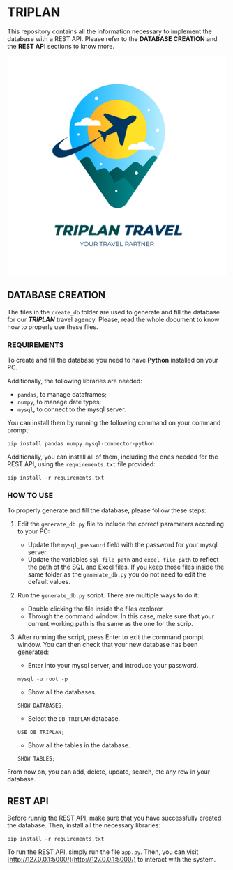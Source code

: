 # **TRIPLAN**

This repository contains all the information necessary to implement the database with a REST API. Please refer to the **DATABASE CREATION** and the **REST API** sections to know more.

![Triplan Logo](logo.png)


## **DATABASE CREATION**

The files in the `create_db` folder are used to generate and fill the database for our ***TRIPLAN*** travel agency. Please, read the whole document to know how to properly use these files.

### **REQUIREMENTS**
To create and fill the database you need to have **Python** installed on your PC.

Additionally, the following libraries are needed:
- `pandas`, to manage dataframes;
- `numpy`, to manage date types;
- `mysql`, to connect to the mysql server.

You can install them by running the following command on your command prompt:
```
pip install pandas numpy mysql-connector-python
```

Additionally, you can install all of them, including the ones needed for the REST API, using the `requirements.txt` file provided:
```
pip install -r requirements.txt
```

### **HOW TO USE**
To properly generate and fill the database, please follow these steps:

1. Edit the `generate_db.py` file to include the correct parameters according to your PC:
    - Update the `mysql_password` field with the password for your mysql server.
    - Update the variables `sql_file_path` and `excel_file_path` to reflect the path of the SQL and Excel files. If you keep those files inside the same folder as the `generate_db.py` you do not need to edit the default values.

2. Run the `generate_db.py` script. There are multiple ways to do it:
    - Double clicking the file inside the files explorer.
    - Through the command window. In this case, make sure that your current working path is the same as the one for the scrip.

3. After running the script, press Enter to exit the command prompt window. You can then check that your new database has been generated:
    - Enter into your mysql server, and introduce your password.
    ```
    mysql -u root -p
    ```
    - Show all the databases.
    ```
    SHOW DATABASES;
    ```
    - Select the `DB_TRIPLAN` database.
    ```
    USE DB_TRIPLAN;
    ```
    - Show all the tables in the database.
    ```
    SHOW TABLES;
    ```
From now on, you can add, delete, update, search, etc any row in your database.

## **REST API**
Before runnig the REST API, make sure that you have successfully created the database. Then, install all the necessary libraries:
```
pip install -r requirements.txt
```
To run the REST API, simply run the file `app.py`. Then, you can visit [http://127.0.0.1:5000/](http://127.0.0.1:5000/) to interact with the system.